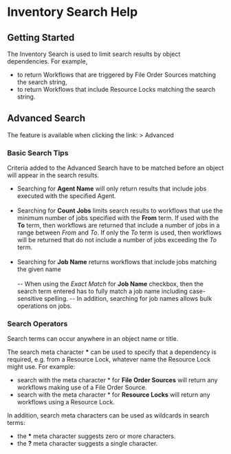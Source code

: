 # Inventory Search Help

## Getting Started

The Inventory Search is used to limit search results by object dependencies. For example,

- to return Workflows that are triggered by File Order Sources matching the search string,
- to return Workflows that include Resource Locks matching the search string.

## Advanced Search

The feature is available when clicking the link: > Advanced

### Basic Search Tips

Criteria added to the Advanced Search have to be matched before an object will appear in the search results.

- Searching for **Agent Name** will only return results that include jobs executed with the specified Agent.<br/><br/>
- Searching for **Count Jobs** limits search results to workflows that use the minimum number of jobs specified with the **From** term. If used with the **To** term, then workflows are returned that include a number of jobs in a range between *From* and *To*. If only the *To* term is used, then  workflows will be returned that do not include a number of jobs exceeding the *To* term.<br/><br/>
- Searching for **Job Name** returns workflows that include jobs matching the given name<br/><br/>
-- When using the *Exact Match* for **Job Name** checkbox, then the search term entered has to fully match a job name including case-sensitive spelling.
-- In addition, searching for job names allows bulk operations on jobs.

### Search Operators

Search terms can occur anywhere in an object name or title.

The search meta character **\*** can be used to specify that a dependency is required, e.g. from a Resource Lock, whatever name the Resource Lock might use. For example:

- search with the meta character \* for **File Order Sources** will return any workflows making use of a File Order Source.
- search with the meta character \* for **Resource Locks** will return any workflows using a Resource Lock.

In addition, search meta characters can be used as wildcards in search terms:

- the **\*** meta character suggests zero or more characters.
- the **?** meta character suggests a single character.
